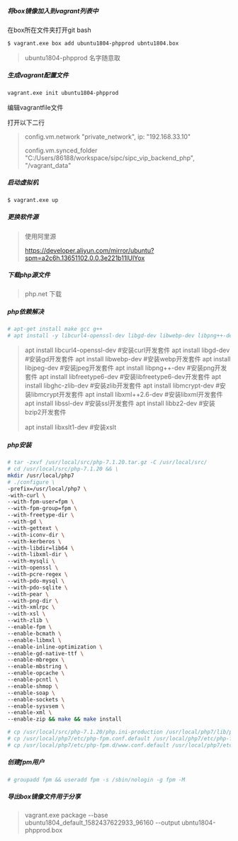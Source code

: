 ##### 将box镜像加入到vagrant列表中

在box所在文件夹打开git bash

```bash
$ vagrant.exe box add ubuntu1804-phpprod ubntu1804.box
```

> ubuntu1804-phpprod 名字随意取

##### 生成vagrant配置文件

```bash
vagrant.exe init ubuntu1804-phpprod
```

编辑vagrantfile文件

打开以下二行

> config.vm.network "private_network", ip: "192.168.33.10"
>
> config.vm.synced_folder "C:/Users/86188/workspace/sipc/sipc_vip_backend_php", "/vagrant_data"

##### 启动虚拟机

```bash
$ vagrant.exe up
```

##### 更换软件源

> 使用阿里源
>
> https://developer.aliyun.com/mirror/ubuntu?spm=a2c6h.13651102.0.0.3e221b11lUlYox

##### 下载php源文件

> php.net 下载

##### php依赖解决

```bash
# apt-get install make gcc g++
# apt install -y libcurl4-openssl-dev libgd-dev libwebp-dev libpng++-dev libfreetype6-dev libghc-zlib-dev libmcrypt-dev libxml++2.6-dev libssl-dev libbz2-dev libxslt1-dev
```

> apt install libcurl4-openssl-dev #安装curl开发套件
> apt install libgd-dev #安装gd开发套件
> apt install libwebp-dev #安装webp开发套件
> apt install libjpeg-dev #安装jpeg开发套件
> apt install libpng++-dev #安装png开发套件
> apt install libfreetype6-dev #安装libfreetype6-dev开发套件
> apt install libghc-zlib-dev #安装zlib开发套件
> apt install libmcrypt-dev #安装libmcrypt开发套件
> apt install libxml++2.6-dev #安装libxml开发套件
> apt install libssl-dev #安装ssl开发套件
> apt install libbz2-dev #安装bzip2开发套件
>
> apt install libxslt1-dev #安装xslt

##### php安装

```bash
# tar -zxvf /usr/local/src/php-7.1.20.tar.gz -C /usr/local/src/
# cd /usr/local/src/php-7.1.20 && \
mkdir /usr/local/php7
# ./configure \
-prefix=/usr/local/php7 \
-with-curl \
--with-fpm-user=fpm \
--with-fpm-group=fpm \
--with-freetype-dir \
--with-gd \
--with-gettext \
--with-iconv-dir \
--with-kerberos \
--with-libdir=lib64 \
--with-libxml-dir \
--with-mysqli \
--with-openssl \
--with-pcre-regex \
--with-pdo-mysql \
--with-pdo-sqlite \
--with-pear \
--with-png-dir \
--with-xmlrpc \
--with-xsl \
--with-zlib \
--enable-fpm \
--enable-bcmath \
--enable-libmxl \
--enable-inline-optimization \
--enable-gd-native-ttf \
--enable-mbregex \
--enable-mbstring \
--enable-opcache \
--enable-pcntl \
--enable-shmop \
--enable-soap \
--enable-sockets \
--enable-sysvsem \
--enable-xml \
--enable-zip && make && make install

# cp /usr/local/src/php-7.1.20/php.ini-production /usr/local/php7/lib/php.ini
# cp /usr/local/php7/etc/php-fpm.conf.default /usr/local/php7/etc/php-fpm.conf
# cp /usr/local/php7/etc/php-fpm.d/www.conf.default /usr/local/php7/etc/php-fpm.d/www.conf
```

##### 创建fpm用户

```bash
# groupadd fpm && useradd fpm -s /sbin/nologin -g fpm -M
```

##### 导出box镜像文件用于分享

> vagrant.exe package --base ubuntu1804_default_1582437622933_96160 --output ubntu1804-phpprod.box

